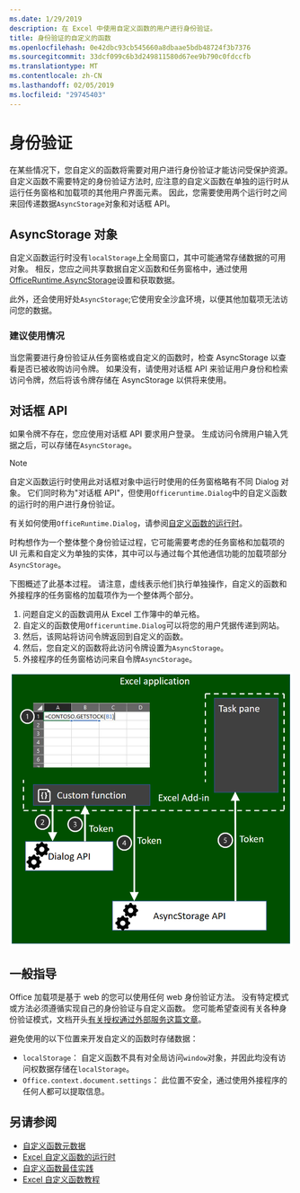 ```yaml
---
ms.date: 1/29/2019
description: 在 Excel 中使用自定义函数的用户进行身份验证。
title: 身份验证的自定义的函数
ms.openlocfilehash: 0e42dbc93cb545660a8dbaae5bdb48724f3b7376
ms.sourcegitcommit: 33dcf099c6b3d249811580d67ee9b790c0fdccfb
ms.translationtype: MT
ms.contentlocale: zh-CN
ms.lasthandoff: 02/05/2019
ms.locfileid: "29745403"
---
```

# <a name="authentication"></a>身份验证

在某些情况下，您自定义的函数将需要对用户进行身份验证才能访问受保护资源。 自定义函数不需要特定的身份验证方法时, 应注意的自定义函数在单独的运行时从运行任务窗格和加载项的其他用户界面元素。 因此，您需要使用两个运行时之间来回传递数据`AsyncStorage`对象和对话框 API。
  
## <a name="asyncstorage-object"></a>AsyncStorage 对象

自定义函数运行时没有`localStorage`上全局窗口，其中可能通常存储数据的可用对象。 相反，您应之间共享数据自定义函数和任务窗格中，通过使用[OfficeRuntime.AsyncStorage](https://docs.microsoft.com/javascript/api/office-runtime/officeruntime.asyncstorage)设置和获取数据。 

此外，还会使用好处`AsyncStorage`;它使用安全沙盒环境，以便其他加载项无法访问您的数据。  

### <a name="suggested-usage"></a>建议使用情况

当您需要进行身份验证从任务窗格或自定义的函数时，检查 AsyncStorage 以查看是否已被收购访问令牌。 如果没有，请使用对话框 API 来验证用户身份和检索访问令牌，然后将该令牌存储在 AsyncStorage 以供将来使用。

## <a name="dialog-api"></a>对话框 API

如果令牌不存在，您应使用对话框 API 要求用户登录。 生成访问令牌用户输入凭据之后，可以存储在`AsyncStorage`。

> [!NOTE]
> 自定义函数运行时使用此对话框对象中运行时使用的任务窗格略有不同 Dialog 对象。 它们同时称为"对话框 API"，但使用`Officeruntime.Dialog`中的自定义函数的运行时的用户进行身份验证。

有关如何使用`OfficeRuntime.Dialog`，请参阅[自定义函数的运行时](https://docs.microsoft.com/en-us/office/dev/add-ins/excel/custom-functions-runtime?view=office-js#displaying-a-dialog-box)。

时构想作为一个整体整个身份验证过程，它可能需要考虑的任务窗格和加载项的 UI 元素和自定义为单独的实体，其中可以与通过每个其他通信功能的加载项部分`AsyncStorage`。

下图概述了此基本过程。 请注意，虚线表示他们执行单独操作，自定义的函数和外接程序的任务窗格的加载项作为一个整体两个部分。

1. 问题自定义的函数调用从 Excel 工作簿中的单元格。
2. 自定义的函数使用`Officeruntime.Dialog`可以将您的用户凭据传递到网站。
3. 然后，该网站将访问令牌返回到自定义的函数。
4. 然后，您自定义的函数将此访问令牌设置为`AsyncStorage`。
5. 外接程序的任务窗格访问来自令牌`AsyncStorage`。

![的自定义的函数、 OfficeRuntime 和协作的任务窗格的图表。](../images/Authdiagram.png "身份验证关系图。")

## <a name="general-guidance"></a>一般指导

Office 加载项是基于 web 的您可以使用任何 web 身份验证方法。 没有特定模式或方法必须遵循实现自己的身份验证与自定义函数。 您可能希望查阅有关各种身份验证模式，文档开头[有关授权通过外部服务这篇文章](https://docs.microsoft.com/en-us/office/dev/add-ins/develop/auth-external-add-ins?view=office-js)。  

避免使用的以下位置来开发自定义的函数时存储数据：  

- `localStorage`： 自定义函数不具有对全局访问`window`对象，并因此均没有访问权数据存储在`localStorage`。
- `Office.context.document.settings`： 此位置不安全，通过使用外接程序的任何人都可以提取信息。

## <a name="see-also"></a>另请参阅

* [自定义函数元数据](custom-functions-json.md)
* [Excel 自定义函数的运行时](custom-functions-runtime.md)
* [自定义函数最佳实践](custom-functions-best-practices.md)
* [Excel 自定义函数教程](excel-tutorial-custom-functions.md)
